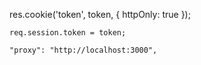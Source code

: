  res.cookie('token', token, { httpOnly: true });

    req.session.token = token; 

    "proxy": "http://localhost:3000",